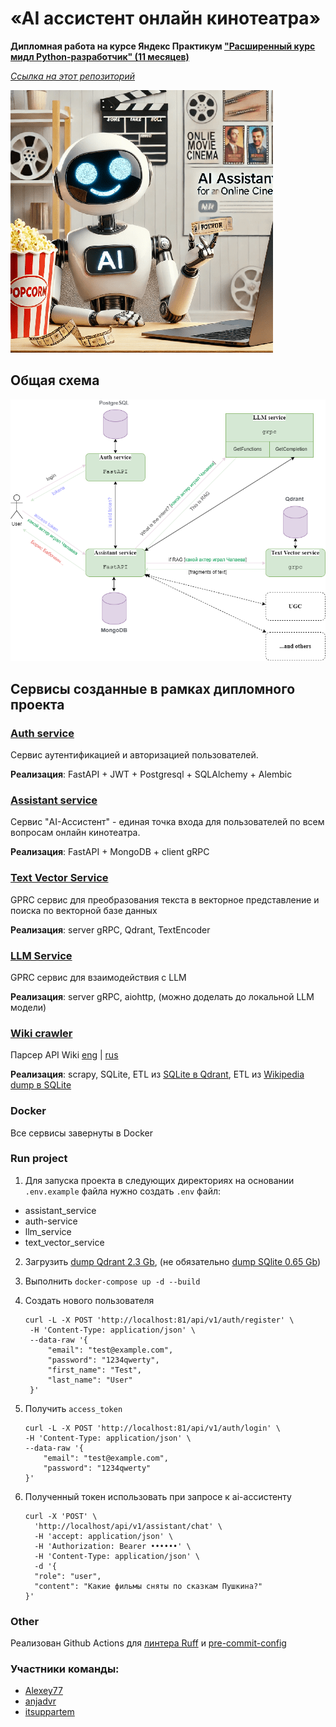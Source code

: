# «AI ассистент онлайн кинотеатра» 
__Дипломная работа на курсе Яндекс Практикум ["Расширенный курс мидл Python-разработчик" (11 месяцев)](https://practicum.yandex.ru/middle-python/)__

[_Ссылка на этот репозиторий_](https://github.com/Alexey77/graduate_work)

[![Cover](cover.png)](https://github.com/Alexey77/graduate_work/raw/main/cover.png)

## Общая схема

[![Scheme](scheme.png)](https://github.com/Alexey77/graduate_work/raw/main/cover.png)

## Сервисы созданные в рамках дипломного проекта

### [Auth service](https://github.com/Alexey77/graduate_work/tree/main/auth-service)

Сервис аутентификацией и авторизацией пользователей.

**Реализация**: FastAPI + JWT + Postgresql + SQLAlchemy + Alembic 

### [Assistant service](https://github.com/Alexey77/graduate_work/tree/main/assistant_service)

Сервис "AI-Ассистент" - единая точка входа для пользователей по всем вопросам онлайн кинотеатра.

**Реализация**: FastAPI + MongoDB + client gRPC

### [Text Vector Service](https://github.com/Alexey77/graduate_work/tree/main/text_vector_service)

GPRC сервис для преобразования текста в векторное представление и поиска по векторной базе данных

**Реализация**: server gRPC, Qdrant, TextEncoder

### [LLM Service](https://github.com/Alexey77/graduate_work/tree/main/llm_service)

GPRC сервис для взаимодействия с LLM

**Реализация**: server gRPC, aiohttp, (можно доделать до локальной LLM модели)

### [Wiki crawler](https://github.com/Alexey77/graduate_work/tree/main/wiki-scrapy-api-crawler)

Парсер API Wiki [eng](https://www.mediawiki.org/wiki/API) | [rus](https://www.mediawiki.org/wiki/API/ru)

**Реализация**: scrapy, SQLite, ETL из [SQLite в Qdrant](https://github.com/Alexey77/graduate_work/blob/main/text_vector_service/src/etl_wiki/run_etl_wiki.py), ETL из [Wikipedia dump в SQLite](https://github.com/Alexey77/graduate_work/blob/main/text_vector_service/src/etl_wiki/from_dump_to_sqlite.py)  

### Docker

Все сервисы завернуты в Docker


### Run project

1. Для запуска проекта в следующих директориях на основании `.env.example` файла нужно создать `.env` файл:

- assistant_service
- auth-service
- llm_service
- text_vector_service

2. Загрузить [dump Qdrant 2.3 Gb](https://storage.yandexcloud.net/yandex-practicum/docs-206350992826913-2024-11-17-06-14-05.7z), (не обязательно [dump SQlite 0.65 Gb](https://storage.yandexcloud.net/yandex-practicum/SQLite_wiki_pages.7z)) 
3. Выполнить `docker-compose up -d --build`
4. Создать нового пользователя
   ```
   curl -L -X POST 'http://localhost:81/api/v1/auth/register' \
    -H 'Content-Type: application/json' \
    --data-raw '{
        "email": "test@example.com",
        "password": "1234qwerty",
        "first_name": "Test",
        "last_name": "User"
    }'
   ```
   
5. Получить `access_token`
    ```
    curl -L -X POST 'http://localhost:81/api/v1/auth/login' \
    -H 'Content-Type: application/json' \
    --data-raw '{
        "email": "test@example.com",
        "password": "1234qwerty"
    }'
    ```
6. Полученный токен использовать при запросе к ai-ассистенту
    ```
   curl -X 'POST' \
      'http://localhost/api/v1/assistant/chat' \
      -H 'accept: application/json' \
      -H 'Authorization: Bearer ••••••' \
      -H 'Content-Type: application/json' \
      -d '{
      "role": "user",
      "content": "Какие фильмы сняты по сказкам Пушкина?"
    }'
    ```

### Other

Реализован Github Actions для [линтера Ruff](https://github.com/Alexey77/graduate_work/blob/main/.github/workflows/lint.yml) и [pre-commit-config](https://github.com/Alexey77/graduate_work/blob/main/.pre-commit-config.yaml)  


### Участники команды:

* [Alexey77](https://github.com/Alexey77)
* [anjadvr](https://github.com/anjadvr)
* [itsuppartem](https://github.com/itsuppartem)